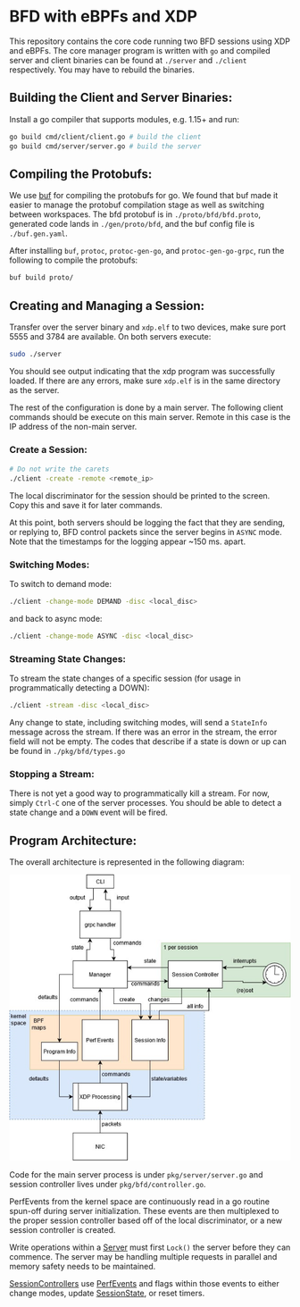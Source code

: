 # BFD with eBPFs and XDP

This repository contains the core code running two BFD sessions using XDP and eBPFs. The core manager program is written with `go` and compiled server and client binaries can be found at `./server` and `./client` respectively. You may have to rebuild the binaries.

## Building the Client and Server Binaries:

Install a go compiler that supports modules, e.g. 1.15+ and run:

```bash
go build cmd/client/client.go # build the client
go build cmd/server/server.go # build the server
```

## Compiling the Protobufs:

We use [buf](https://buf.build/) for compiling the protobufs for go. We found that buf made it easier to manage the protobuf compilation stage as well as switching between workspaces. The bfd protobuf is in `./proto/bfd/bfd.proto`, generated code lands in `./gen/proto/bfd`, and the buf config file is `./buf.gen.yaml`.

After installing `buf`, `protoc`, `protoc-gen-go`, and `protoc-gen-go-grpc`, run the following to compile the protobufs:

```bash
buf build proto/
```

## Creating and Managing a Session:

Transfer over the server binary and `xdp.elf` to two devices, make sure port 5555 and 3784 are available. On both servers execute:

```bash
sudo ./server
```

You should see output indicating that the xdp program was successfully loaded. If there are any errors, make sure `xdp.elf` is in the same directory as the server. 

The rest of the configuration is done by a main server. The following client commands should be execute on this main server. Remote in this case is the IP address of the non-main server.

### Create a Session:

```bash
# Do not write the carets
./client -create -remote <remote_ip>
```

The local discriminator for the session should be printed to the screen. Copy this and save it for later commands.

At this point, both servers should be logging the fact that they are sending, or replying to, BFD control packets since the server begins in `ASYNC` mode. Note that the timestamps for the logging appear ~150 ms. apart.

### Switching Modes:

To switch to demand mode:

```bash
./client -change-mode DEMAND -disc <local_disc>
```

and back to async mode:

```bash
./client -change-mode ASYNC -disc <local_disc>
```

### Streaming State Changes:

To stream the state changes of a specific session (for usage in programmatically detecting a DOWN):

```bash
./client -stream -disc <local_disc>
```

Any change to state, including switching modes, will send a `StateInfo` message across the stream. If there was an error in the stream, the error field will not be empty. The codes that describe if a state is down or up can be found in `./pkg/bfd/types.go`

### Stopping a Stream:

There is not yet a good way to programmatically kill a stream. For now, simply `Ctrl-C` one of the server processes. You should be able to detect a state change and a `DOWN` event will be fired.

## Program Architecture:

The overall architecture is represented in the following diagram:

[arch]: https://github.com/open-oam/manager_program/blob/master/res/bfd_architecture.jpg

![bfd architecture][arch]

Code for the main server process is under `pkg/server/server.go` and session controller lives under `pkg/bfd/controller.go`.

PerfEvents from the kernel space are continuously read in a go routine spun-off during server initialization. These events are then multiplexed to the proper session controller based off of the local discriminator, or a new session controller is created.

Write operations within a [Server](https://github.com/open-oam/manager_program/blob/master/pkg/server/server.go#L34) must first `Lock()` the server before they can commence. The server may be handling multiple requests in parallel and memory safety needs to be maintained.

[SessionControllers](https://github.com/open-oam/manager_program/blob/master/pkg/bfd/controller.go#L13) use [PerfEvents](https://github.com/open-oam/manager_program/blob/master/pkg/bfd/types.go#L161) and flags within those events to either change modes, update [SessionState](https://github.com/open-oam/manager_program/blob/master/pkg/bfd/types.go#L55), or reset timers. 